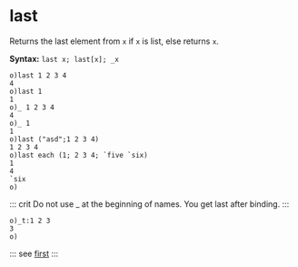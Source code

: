 # last

Returns the last element from `x` if `x` is list, else returns `x`.

**Syntax:** ```last x; last[x]; _x```

```o
o)last 1 2 3 4
4
o)last 1
1
o)_ 1 2 3 4
4
o)_ 1
1
o)last ("asd";1 2 3 4)
1 2 3 4
o)last each (1; 2 3 4; `five `six)
1
4
`six
o)
```

::: crit
Do not use _ at the beginning of names. You get last after binding.
:::

```o
o)_t:1 2 3
3
o)
```


::: see
[first](/verbs/list/first.md)
:::
